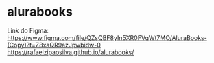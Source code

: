 # alurabooks
 
Link do Figma:
https://www.figma.com/file/QZsQBF8yIn5XR0FVqWt7MO/AluraBooks-(Copy)?t=Z8xaQR9azJpwbidw-0
https://rafaelzipaosilva.github.io/alurabooks/
